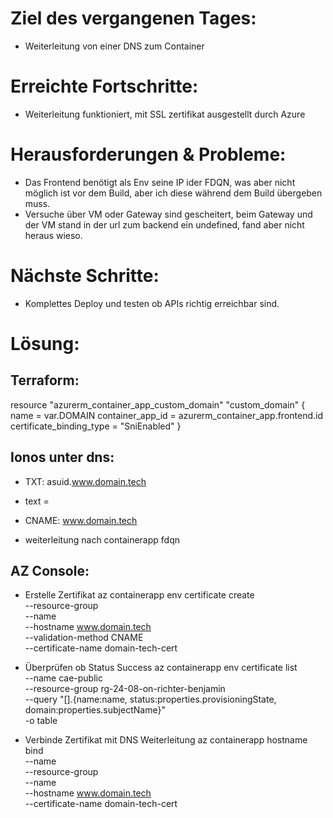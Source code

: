 # Ziel des vergangenen Tages:
- Weiterleitung von einer DNS zum Container

# Erreichte Fortschritte:
- Weiterleitung funktioniert, mit SSL zertifikat ausgestellt durch Azure

# Herausforderungen & Probleme:
- Das Frontend benötigt als Env seine IP ider FDQN, was aber nicht möglich ist vor dem Build, aber ich diese während dem Build übergeben muss.
- Versuche über VM oder Gateway sind gescheitert, beim Gateway und der VM stand in der url zum backend ein undefined, fand aber nicht heraus wieso.

# Nächste Schritte:
- Komplettes Deploy und testen ob APIs richtig erreichbar sind.

# Lösung:

## Terraform:
resource "azurerm_container_app_custom_domain" "custom_domain" {
  name                     = var.DOMAIN
  container_app_id         = azurerm_container_app.frontend.id
  certificate_binding_type = "SniEnabled"
}

## Ionos unter dns:
- TXT: asuid.www.domain.tech 
- text = <Lange ID von Azure>

- CNAME: www.domain.tech
- weiterleitung nach containerapp fdqn

## AZ Console:
- Erstelle Zertifikat
az containerapp env certificate create \
  --resource-group <RG> \
  --name <container app environment name> \
  --hostname www.domain.tech \
  --validation-method CNAME \
  --certificate-name domain-tech-cert

- Überprüfen ob Status Success
az containerapp env certificate list \
  --name cae-public \
  --resource-group rg-24-08-on-richter-benjamin \
  --query "[].{name:name, status:properties.provisioningState, domain:properties.subjectName}" \
  -o table

- Verbinde Zertifikat mit DNS Weiterleitung
az containerapp hostname bind \
  --name <Container Name dessen FDQN genutzt wird> \
  --resource-group <RG> \
  --name <container app environment name> \
  --hostname www.domain.tech \
  --certificate-name domain-tech-cert
